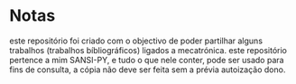 # Notas
este repositório foi criado com o objectivo de poder partilhar alguns trabalhos (trabalhos bíbliográficos) ligados a mecatrónica.
este repositório pertence a mim SANSI-PY, e tudo o que nele conter, pode ser usado para fins de consulta, a cópia não deve ser feita sem a prévia autoização dono.
